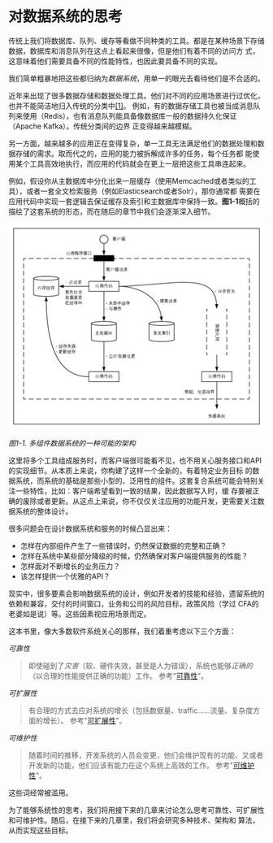 # 对数据系统的思考

传统上我们将数据库、队列、缓存等看做不同种类的工具。都是在某种场景下存储数据，数据库和消息队列在这点上看起来很像，但是他们有着不同的访问方
式，这意味着他们需要具备不同的性能特性，也因此要具备不同的实现。

我们简单粗暴地把这些都归纳为*数据系统*，用单一的眼光去看待他们是不合适的。

近年来出现了很多数据存储和数据处理工具。他们对不同的应用场景进行过优化，也并不能简洁地归入传统的分类中[[1]](README.md#b1_c1_1)。
例如，有的数据存储工具也被当成消息队列来使用（Redis），也有消息队列能具备像数据库一般的数据持久化保证（Apache Kafka）。传统分类间的边界
正变得越来越模糊。

另一方面，越来越多的应用正在变得复杂，单一工具无法满足他们的数据处理和数据存储的需求。取而代之的，应用的能力被拆解成许多的任务，每个任务都
能使用某个工具高效地执行，而应用的代码就会在更上一层把这些工具串连起来。

例如，假设你从主数据库中分化出来一层缓存（使用Memcached或者类似的工具），或者一套全文检索服务（例如Elasticsearch或者Solr），那你通常都
需要在应用代码中实现一套逻辑去保证缓存及索引和主数据库中保持一致。**图1-1**概括的描绘了这套系统的形态，而在随后的章节中我们会逐渐深入细节。


![1-1](../../pic/1-1.jpeg)

*图1-1. 多组件数据系统的一种可能的架构*

这里将多个工具组成服务时，而客户端很可能看不见，也不用关心服务接口和API的实现细节。从本质上来说，你构建了这样一个全新的，有着特定业务目标
的数据系统，而系统的基础是那些小型的、泛用性的组件。这套复合系统可能会特别关注一些特性，比如：客户端希望看到一致的结果，因此数据写入时，缓
存要被正确的废除或者更新。从这点上来说，你不仅仅关注应用的功能开发，更需要关注数据系统的整体设计。

很多问题会在设计数据系统和服务的时候凸显出来：
- 怎样在内部组件产生了一些错误时，仍然保证数据的完整和正确？
- 怎样在系统中某些部分降级的时候，仍然确保对客户端提供服务的性能？
- 怎样面对不断增长的业务压力？
- 该怎样提供一个优雅的API？

现实中，很多要素会影响数据系统的设计，例如开发者的技能和经验，遗留系统的依赖和兼容，交付的时间窗口，业务和公司的风险目标，政策风险（学过
CFA的老婆如是说）等。这些因素视应用场景而定。

这本书里，像大多数软件系统关心的那样，我们着重考虑以下三个方面：

*可靠性*

> 即使碰到了*灾害*（软、硬件失效，甚至是人为错误），系统也能够*正确的*（以合理的性能提供正确的功能）工作。
> 参考"[可靠性](2_reliability.md)"。

*可扩展性*

> 有合理的方式去应对系统的增长（包括数据量、traffic……流量、复杂度方面的增长）。
> 参考"[可扩展性](3_scalability.md)"。

*可维护性*

> 随着时间的推移，开发系统的人员会变更，他们会维护现有的功能、又或者开发新的功能，他们应该有能力在这个系统上高效的工作。
> 参考"[可维护性](4_maintainability.md)"。

这些词经常被滥用。

为了能够系统性的思考，我们将用接下来的几章来讨论怎么思考可靠性、可扩展性和可维护性。随后，在接下来的几章里，我们将会研究多种技术、架构和
算法，从而实现这些目标。

